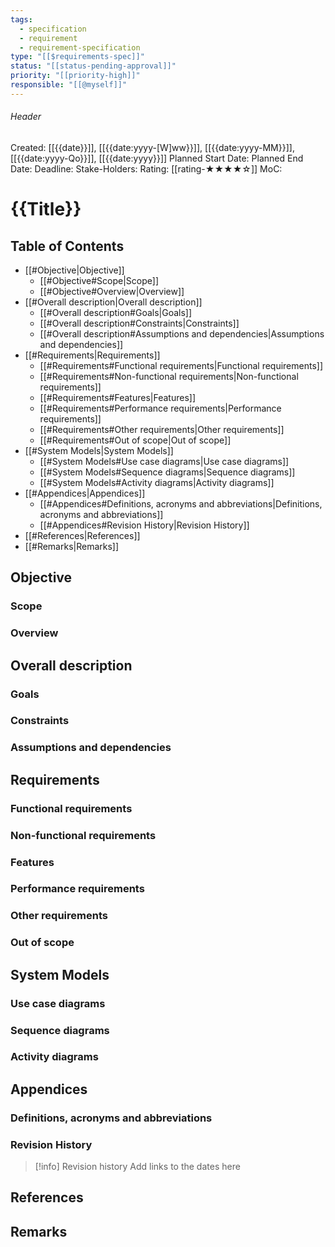 ```yaml
---
tags:
  - specification
  - requirement
  - requirement-specification
type: "[[$requirements-spec]]"
status: "[[status-pending-approval]]"
priority: "[[priority-high]]"
responsible: "[[@myself]]"
---
```

###### Header
Created: [[{{date}}]], [[{{date:yyyy-[W]ww}}]], [[{{date:yyyy-MM}}]], [[{{date:yyyy-Qo}}]], [[{{date:yyyy}}]]
Planned Start Date: 
Planned End Date: 
Deadline: 
Stake-Holders: 
Rating: [[rating-★★★★☆]]
MoC: 
# {{Title}}

## Table of Contents

- [[#Objective|Objective]]
	- [[#Objective#Scope|Scope]]
	- [[#Objective#Overview|Overview]]
- [[#Overall description|Overall description]]
	- [[#Overall description#Goals|Goals]]
	- [[#Overall description#Constraints|Constraints]]
	- [[#Overall description#Assumptions and dependencies|Assumptions and dependencies]]
- [[#Requirements|Requirements]]
	- [[#Requirements#Functional requirements|Functional requirements]]
	- [[#Requirements#Non-functional requirements|Non-functional requirements]]
	- [[#Requirements#Features|Features]]
	- [[#Requirements#Performance requirements|Performance requirements]]
	- [[#Requirements#Other requirements|Other requirements]]
	- [[#Requirements#Out of scope|Out of scope]]
- [[#System Models|System Models]]
	- [[#System Models#Use case diagrams|Use case diagrams]]
	- [[#System Models#Sequence diagrams|Sequence diagrams]]
	- [[#System Models#Activity diagrams|Activity diagrams]]
- [[#Appendices|Appendices]]
	- [[#Appendices#Definitions, acronyms and abbreviations|Definitions, acronyms and abbreviations]]
	- [[#Appendices#Revision History|Revision History]]
- [[#References|References]]
- [[#Remarks|Remarks]]

## Objective



### Scope



### Overview



## Overall description



### Goals



### Constraints



### Assumptions and dependencies



## Requirements



### Functional requirements



### Non-functional requirements



### Features



### Performance requirements



### Other requirements



### Out of scope



## System Models



### Use case diagrams



### Sequence diagrams



### Activity diagrams



## Appendices



### Definitions, acronyms and abbreviations



### Revision History

> [!info] Revision history
> Add links to the dates here

## References



## Remarks